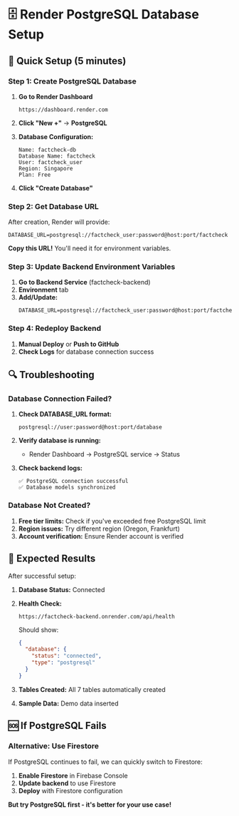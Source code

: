 # 🗄️ Render PostgreSQL Database Setup

## 🚀 Quick Setup (5 minutes)

### Step 1: Create PostgreSQL Database

1. **Go to Render Dashboard**
   ```
   https://dashboard.render.com
   ```

2. **Click "New +"** → **PostgreSQL**

3. **Database Configuration:**
   ```
   Name: factcheck-db
   Database Name: factcheck
   User: factcheck_user
   Region: Singapore
   Plan: Free
   ```

4. **Click "Create Database"**

### Step 2: Get Database URL

After creation, Render will provide:
```
DATABASE_URL=postgresql://factcheck_user:password@host:port/factcheck
```

**Copy this URL!** You'll need it for environment variables.

### Step 3: Update Backend Environment Variables

1. **Go to Backend Service** (factcheck-backend)
2. **Environment** tab
3. **Add/Update:**
   ```
   DATABASE_URL=postgresql://factcheck_user:password@host:port/factcheck
   ```

### Step 4: Redeploy Backend

1. **Manual Deploy** or **Push to GitHub**
2. **Check Logs** for database connection success

## 🔍 Troubleshooting

### Database Connection Failed?

1. **Check DATABASE_URL format:**
   ```
   postgresql://user:password@host:port/database
   ```

2. **Verify database is running:**
   - Render Dashboard → PostgreSQL service → Status

3. **Check backend logs:**
   ```
   ✅ PostgreSQL connection successful
   ✅ Database models synchronized
   ```

### Database Not Created?

1. **Free tier limits:** Check if you've exceeded free PostgreSQL limit
2. **Region issues:** Try different region (Oregon, Frankfurt)
3. **Account verification:** Ensure Render account is verified

## 🎯 Expected Results

After successful setup:

1. **Database Status:** Connected
2. **Health Check:** 
   ```
   https://factcheck-backend.onrender.com/api/health
   ```
   Should show:
   ```json
   {
     "database": {
       "status": "connected",
       "type": "postgresql"
     }
   }
   ```

3. **Tables Created:** All 7 tables automatically created
4. **Sample Data:** Demo data inserted

## 🆘 If PostgreSQL Fails

### Alternative: Use Firestore

If PostgreSQL continues to fail, we can quickly switch to Firestore:

1. **Enable Firestore** in Firebase Console
2. **Update backend** to use Firestore
3. **Deploy** with Firestore configuration

**But try PostgreSQL first - it's better for your use case!**
